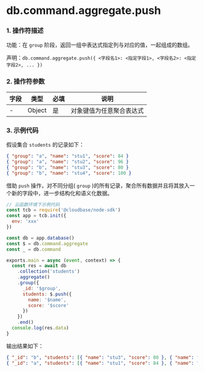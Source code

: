 # db.command.aggregate.push

### 1. 操作符描述

功能：在 `group` 阶段，返回一组中表达式指定列与对应的值，一起组成的数组。

声明：`db.command.aggregate.push({ <字段名1>: <指定字段1>, <字段名2>: <指定字段2>, ... })`

### 2. 操作符参数

| 字段 | 类型   | 必填 | 说明                     |
| ---- | ------ | ---- | ------------------------ |
| -    | Object | 是   | 对象键值为任意聚合表达式 |

### 3. 示例代码

假设集合 `students` 的记录如下：

```json
{ "group": "a", "name": "stu1", "score": 84 }
{ "group": "a", "name": "stu2", "score": 96 }
{ "group": "b", "name": "stu3", "score": 80 }
{ "group": "b", "name": "stu4", "score": 100 }
```

借助 `push` 操作，对不同分组( `group` )的所有记录，聚合所有数据并且将其放入一个新的字段中，进一步结构化和语义化数据。

```javascript
// 云函数环境下示例代码
const tcb = require('@cloudbase/node-sdk')
const app = tcb.init({
  env: 'xxx'
})

const db = app.database()
const $ = db.command.aggregate
const _ = db.command

exports.main = async (event, context) => {
  const res = await db
    .collection('students')
    .aggregate()
    .group({
      _id: '$group',
      students: $.push({
        name: '$name',
        score: '$score'
      })
    })
    .end()
  console.log(res.data)
}
```

输出结果如下：

```json
{ "_id": "b", "students": [{ "name": "stu3", "score": 80 }, { "name": "stu4", "score": 100 }] }
{ "_id": "a", "students": [{ "name": "stu1", "score": 84 }, { "name": "stu2", "score": 96 }] }
```

